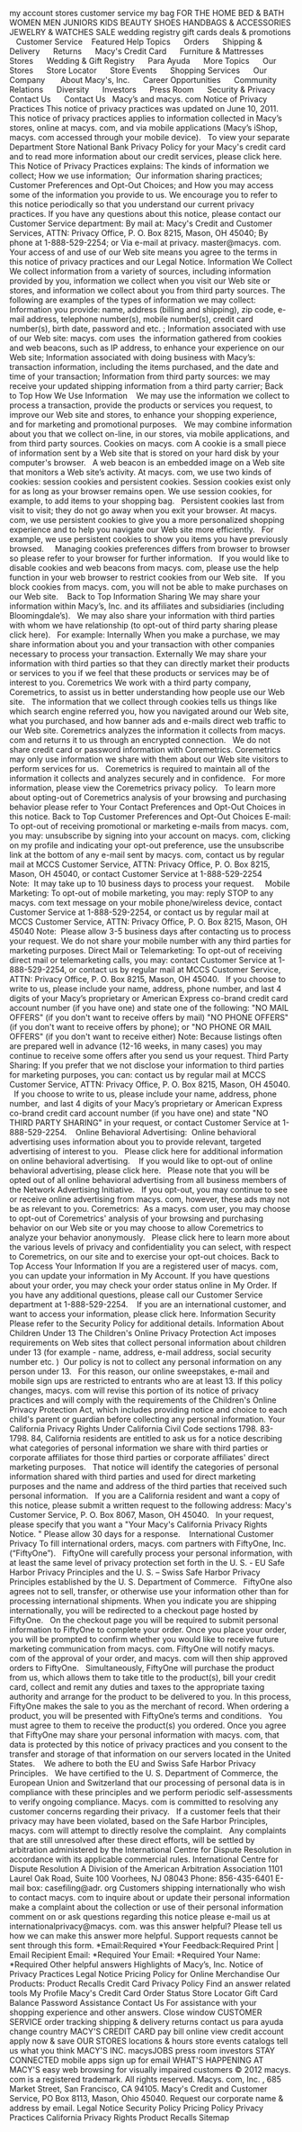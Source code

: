 my account stores customer service my bag FOR THE HOME BED & BATH WOMEN MEN JUNIORS KIDS BEAUTY SHOES HANDBAGS & ACCESSORIES JEWELRY & WATCHES SALE wedding registry gift cards deals & promotions    Customer Service    Featured Help Topics      Orders      Shipping & Delivery      Returns      Macy's Credit Card      Furniture & Mattresses      Stores      Wedding & Gift Registry      Para Ayuda      More Topics      Our Stores      Store Locator      Store Events      Shopping Services      Our Company       About Macy's, Inc.      Career Opportunities      Community Relations      Diversity      Investors      Press Room      Security & Privacy      Contact Us      Contact Us   Macy’s and macys. com Notice of Privacy Practices This notice of privacy practices was updated on June 10, 2011. This notice of privacy practices applies to information collected in Macy’s stores, online at macys. com, and via mobile applications (Macy’s iShop, macys. com accessed through your mobile device).   To view your separate Department Store National Bank Privacy Policy for your Macy's credit card and to read more information about our credit services, please click here. This Notice of Privacy Practices explains: The kinds of information we collect; How we use information;  Our information sharing practices;  Customer Preferences and Opt-Out Choices; and How you may access some of the information you provide to us. We encourage you to refer to this notice periodically so that you understand our current privacy practices. If you have any questions about this notice, please contact our Customer Service department: By mail at: Macy's Credit and Customer Services, ATTN: Privacy Office, P. O. Box 8215, Mason, OH 45040; By phone at 1-888-529-2254; or Via e-mail at privacy. master@macys. com. Your access of and use of our Web site means you agree to the terms in this notice of privacy practices and our Legal Notice. Information We Collect We collect information from a variety of sources, including information provided by you, information we collect when you visit our Web site or stores, and information we collect about you from third party sources. The following are examples of the types of information we may collect: Information you provide: name, address (billing and shipping), zip code, e-mail address, telephone number(s), mobile number(s), credit card number(s), birth date, password and etc. ; Information associated with use of our Web site: macys. com uses  the information gathered from cookies and web beacons, such as IP address, to enhance your experience on our Web site; Information associated with doing business with Macy’s: transaction information, including the items purchased, and the date and time of your transaction; Information from third party sources: we may receive your updated shipping information from a third party carrier; Back to Top How We Use Information    We may use the information we collect to process a transaction, provide the products or services you request, to improve our Web site and stores, to enhance your shopping experience, and for marketing and promotional purposes.   We may combine information about you that we collect on-line, in our stores, via mobile applications, and from third party sources. Cookies on macys. com A cookie is a small piece of information sent by a Web site that is stored on your hard disk by your computer's browser.   A web beacon is an embedded image on a Web site that monitors a Web site’s activity. At macys. com, we use two kinds of cookies: session cookies and persistent cookies. Session cookies exist only for as long as your browser remains open. We use session cookies, for example, to add items to your shopping bag.   Persistent cookies last from visit to visit; they do not go away when you exit your browser. At macys. com, we use persistent cookies to give you a more personalized shopping experience and to help you navigate our Web site more efficiently.   For example, we use persistent cookies to show you items you have previously browsed.     Managing cookies preferences differs from browser to browser so please refer to your browser for further information.   If you would like to disable cookies and web beacons from macys. com, please use the help function in your web browser to restrict cookies from our Web site.   If you block cookies from macys. com, you will not be able to make purchases on our Web site.    Back to Top Information Sharing We may share your information within Macy’s, Inc. and its affiliates and subsidiaries (including Bloomingdale’s).   We may also share your information with third parties with whom we have relationship (to opt-out of third party sharing please click here).   For example: Internally When you make a purchase, we may share information about you and your transaction with other companies necessary to process your transaction. Externally We may share your information with third parties so that they can directly market their products or services to you if we feel that these products or services may be of interest to you. Coremetrics We work with a third party company, Coremetrics, to assist us in better understanding how people use our Web site.   The information that we collect through cookies tells us things like which search engine referred you, how you navigated around our Web site, what you purchased, and how banner ads and e-mails direct web traffic to our Web site. Coremetrics analyzes the information it collects from macys. com and returns it to us through an encrypted connection.   We do not share credit card or password information with Coremetrics. Coremetrics may only use information we share with them about our Web site visitors to perform services for us.   Coremetrics is required to maintain all of the information it collects and analyzes securely and in confidence.   For more information, please view the Coremetrics privacy policy.   To learn more about opting-out of Coremetrics analysis of your browsing and purchasing behavior please refer to Your Contact Preferences and Opt-Out Choices in this notice. Back to Top Customer Preferences and Opt-Out Choices E-mail: To opt-out of receiving promotional or marketing e-mails from macys. com, you may: unsubscribe by signing into your account on macys. com, clicking on my profile and indicating your opt-out preference, use the unsubscribe link at the bottom of any e-mail sent by macys. com, contact us by regular mail at MCCS Customer Service, ATTN: Privacy Office, P. O. Box 8215, Mason, OH 45040, or contact Customer Service at 1-888-529-2254 Note:  It may take up to 10 business days to process your request.     Mobile Marketing: To opt-out of mobile marketing, you may: reply STOP to any macys. com text message on your mobile phone/wireless device, contact Customer Service at 1-888-529-2254, or contact us by regular mail at MCCS Customer Service, ATTN: Privacy Office, P. O. Box 8215, Mason, OH 45040 Note:  Please allow 3-5 business days after contacting us to process your request. We do not share your mobile number with any third parties for marketing purposes. Direct Mail or Telemarketing: To opt-out of receiving direct mail or telemarketing calls, you may: contact Customer Service at 1-888-529-2254, or contact us by regular mail at MCCS Customer Service, ATTN: Privacy Office, P. O. Box 8215, Mason, OH 45040.   If you choose to write to us, please include your name, address, phone number, and last 4 digits of your Macy’s proprietary or American Express co-brand credit card account number (if you have one) and state one of the following: "NO MAIL OFFERS" (if you don't want to receive offers by mail) "NO PHONE OFFERS" (if you don't want to receive offers by phone); or "NO PHONE OR MAIL OFFERS" (if you don't want to receive either) Note: Because listings often are prepared well in advance (12-16 weeks, in many cases) you may continue to receive some offers after you send us your request. Third Party Sharing: If you prefer that we not disclose your information to third parties for marketing purposes, you can: contact us by regular mail at MCCS Customer Service, ATTN: Privacy Office, P. O. Box 8215, Mason, OH 45040.   If you choose to write to us, please include your name, address, phone number,  and last 4 digits of your Macy’s proprietary or American Express co-brand credit card account number (if you have one) and state "NO THIRD PARTY SHARING" in your request, or contact Customer Service at 1-888-529-2254.    Online Behavioral Advertising:  Online behavioral advertising uses information about you to provide relevant, targeted advertising of interest to you.   Please click here for additional information on online behavioral advertising.    If you would like to opt-out of online behavioral advertising, please click here.   Please note that you will be opted out of all online behavioral advertising from all business members of the Network Advertising Initiative.   If you opt-out, you may continue to see or receive online advertising from macys. com, however, these ads may not be as relevant to you. Coremetrics:  As a macys. com user, you may choose to opt-out of Coremetrics' analysis of your browsing and purchasing behavior on our Web site or you may choose to allow Coremetrics to analyze your behavior anonymously.   Please click here to learn more about the various levels of privacy and confidentiality you can select, with respect to Coremetrics, on our site and to exercise your opt-out choices. Back to Top Access Your Information If you are a registered user of macys. com, you can update your information in My Account. If you have questions about your order, you may check your order status online in My Order. If you have any additional questions, please call our Customer Service department at 1-888-529-2254.    If you are an international customer, and want to access your information, please click here. Information Security Please refer to the Security Policy for additional details. Information About Children Under 13 The Children's Online Privacy Protection Act imposes requirements on Web sites that collect personal information about children under 13 (for example - name, address, e-mail address, social security number etc. )  Our policy is not to collect any personal information on any person under 13.   For this reason, our online sweepstakes, e-mail and mobile sign ups are restricted to entrants who are at least 13. If this policy changes, macys. com will revise this portion of its notice of privacy practices and will comply with the requirements of the Children's Online Privacy Protection Act, which includes providing notice and choice to each child's parent or guardian before collecting any personal information. Your California Privacy Rights Under California Civil Code sections 1798. 83-1798. 84, California residents are entitled to ask us for a notice describing what categories of personal information we share with third parties or corporate affiliates for those third parties or corporate affiliates' direct marketing purposes.   That notice will identify the categories of personal information shared with third parties and used for direct marketing purposes and the name and address of the third parties that received such personal information.   If you are a California resident and want a copy of this notice, please submit a written request to the following address: Macy's Customer Service, P. O. Box 8067, Mason, OH 45040.   In your request, please specify that you want a "Your Macy's California Privacy Rights Notice. " Please allow 30 days for a response.    International Customer Privacy To fill international orders, macys. com partners with FiftyOne, Inc. (“FiftyOne”).   FiftyOne will carefully process your personal information, with at least the same level of privacy protection set forth in the U. S. - EU Safe Harbor Privacy Principles and the U. S. – Swiss Safe Harbor Privacy Principles established by the U. S. Department of Commerce.   FiftyOne also agrees not to sell, transfer, or otherwise use your information other than for processing international shipments. When you indicate you are shipping internationally, you will be redirected to a checkout page hosted by FiftyOne.   On the checkout page you will be required to submit personal information to FiftyOne to complete your order. Once you place your order, you will be prompted to confirm whether you would like to receive future marketing communication from macys. com. FiftyOne will notify macys. com of the approval of your order, and macys. com will then ship approved orders to FiftyOne.   Simultaneously, FiftyOne will purchase the product from us, which allows them to take title to the product(s), bill your credit card, collect and remit any duties and taxes to the appropriate taxing authority and arrange for the product to be delivered to you. In this process, FiftyOne makes the sale to you as the merchant of record. When ordering a product, you will be presented with FiftyOne’s terms and conditions.   You must agree to them to receive the product(s) you ordered. Once you agree that FiftyOne may share your personal information with macys. com, that data is protected by this notice of privacy practices and you consent to the transfer and storage of that information on our servers located in the United States.    We adhere to both the EU and Swiss Safe Harbor Privacy Principles.   We have certified to the U. S. Department of Commerce, the European Union and Switzerland that our processing of personal data is in compliance with these principles and we perform periodic self-assessments to verify ongoing compliance. Macys. com is committed to resolving any customer concerns regarding their privacy.   If a customer feels that their privacy may have been violated, based on the Safe Harbor Principles, macys. com will attempt to directly resolve the complaint.   Any complaints that are still unresolved after these direct efforts, will be settled by arbitration administered by the International Centre for Dispute Resolution in accordance with its applicable commercial rules. International Centre for Dispute Resolution A Division of the American Arbitration Association 1101 Laurel Oak Road, Suite 100 Voorhees, NJ 08043 Phone: 856-435-6401 E-mail box: casefiling@adr. org Customers shipping internationally who wish to contact macys. com to inquire about or update their personal information make a complaint about the collection or use of their personal information comment on or ask questions regarding this notice please e-mail us at internationalprivacy@macys. com. was this answer helpful? Please tell us how we can make this answer more helpful. Support requests cannot be sent through this form. \*Email:Required \*Your Feedback:Required Print | Email Recipient Email: \*Required Your Email: \*Required Your Name: \*Required Other helpful answers Highlights of Macy’s, Inc. Notice of Privacy Practices Legal Notice Pricing Policy for Online Merchandise Our Products: Product Recalls Credit Card Privacy Policy Find an answer related tools My Profile Macy's Credit Card Order Status Store Locator Gift Card Balance Password Assistance Contact Us For assistance with your shopping experience and other answers. Close window CUSTOMER SERVICE order tracking shipping & delivery returns contact us para ayuda change country MACY'S CREDIT CARD pay bill online view credit account apply now & save OUR STORES locations & hours store events catalogs tell us what you think MACY'S INC. macysJOBS press room investors STAY CONNECTED mobile apps sign up for email WHAT'S HAPPENING AT MACY'S easy web browsing for visually impaired customers © 2012 macys. com is a registered trademark. All rights reserved. Macys. com, Inc. , 685 Market Street, San Francisco, CA 94105. Macy's Credit and Customer Service, PO Box 8113, Mason, Ohio 45040. Request our corporate name & address by email. Legal Notice Security Policy Pricing Policy Privacy Practices California Privacy Rights Product Recalls Sitemap